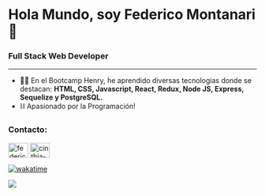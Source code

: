 <h1 >Hola Mundo, soy Federico Montanari 👋</h1>
<h3 >Full Stack Web Developer</h3>

<hr/>

- 👨‍💻 En el Bootcamp Henry, he aprendido diversas tecnologias donde se destacan: **HTML, CSS, Javascript, React, Redux, Node JS, Express, Sequelize y PostgreSQL.**
- ⛓  Apasionado por la Programación!
  
<h3 align="left">Contacto:</h3>
<p align="left">
<a href="https://linkedin.com/in/federico-montanari-611155241" target="blank"><img align="center" src="https://raw.githubusercontent.com/rahuldkjain/github-profile-readme-generator/master/src/images/icons/Social/linked-in-alt.svg" alt="federico-montanari-611155241" height="30" width="40" /></a>
<a href=mailto:"fedemontanari@outlook.com" target="_blank"><img align="center" src="https://www.svgrepo.com/show/424662/email-newsletter-subscription.svg" alt="cinthia-maldonado-rafael-902233211" height="30" width="40" /></a>
</p>

[![wakatime](https://wakatime.com/badge/user/762da01d-e809-4730-9d6e-3b51119f5363.svg)](https://wakatime.com/@762da01d-e809-4730-9d6e-3b51119f5363)

<a href="https://wakatime.com"><img src="https://wakatime.com/share/@Yaki/3ef57db5-6ee7-404d-8ff1-cbbe090e6464.png" /></a>
